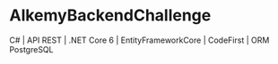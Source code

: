 # AlkemyBackendChallenge
C# | API REST | .NET Core 6 | EntityFrameworkCore | CodeFirst | ORM PostgreSQL 
